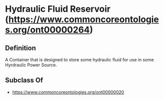 # Hydraulic Fluid Reservoir (https://www.commoncoreontologies.org/ont00000264)

## Definition
A Container that is designed to store some hydraulic fluid for use in some Hyrdraulic Power Source.

## Subclass Of
- https://www.commoncoreontologies.org/ont00000020

